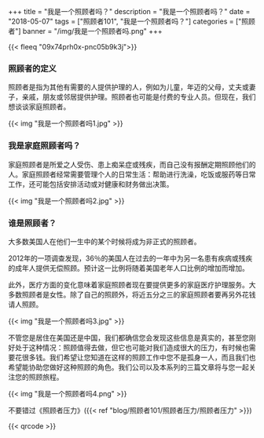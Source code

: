 +++
title = "我是一个照顾者吗？"
description = "我是一个照顾者吗？"
date = "2018-05-07"
tags = ["照顾者101", "我是一个照顾者吗？"]
categories = ["照顾者"]
banner = "/img/我是一个照顾者吗.png"
+++

{{< fleeq "09x74prh0x-pnc05b9k3j">}}

### 照顾者的定义

照顾者是指为其他有需要的人提供护理的人，例如为儿童，年迈的父母，丈夫或妻子，亲戚，朋友或邻居提供护理。照顾者也可能是付费的专业人员。但现在，我们想谈谈家庭照顾者。

{{< img "我是一个照顾者吗1.jpg" >}}

### 我是家庭照顾者吗？

家庭照顾者是所爱之人受伤、患上痴呆症或残疾，而自己没有报酬定期照顾他们的人。家庭照顾者经常需要管理个人的日常生活：帮助进行洗澡，吃饭或服药等日常工作，还可能包括安排活动或对健康和财务做出决策。

{{< img "我是一个照顾者吗2.jpg" >}}

### 谁是照顾者？

大多数美国人在他们一生中的某个时候将成为非正式的照顾者。 

2012年的一项调查发现，36％的美国人在过去的一年中为另一名患有疾病或残疾的成年人提供无偿照顾。预计这一比例将随着美国老年人口比例的增加而增加。

此外，医疗方面的变化意味着家庭照顾者现在要提供更多的家庭医疗护理服务。大多数照顾者是女性。除了自己的照顾外，将近五分之三的家庭照顾者要再另外花钱请人照顾。

{{< img "我是一个照顾者吗3.jpg" >}}

不管您是居住在美国还是中国，我们都确信您会发现这些信息是真实的，甚至您刚好处于这种情况：照顾值得去做，但它也可能对我们造成很大的压力，有时候也需要花很多钱。我们希望让您知道在这样的照顾工作中您不是孤身一人，而且我们也希望能协助您做好这种照顾的角色。我们公司以及本系列的三篇文章将与您一起关注您的照顾旅程。

{{< img "我是一个照顾者吗4.png" >}}

不要错过《照顾者压力》({{< ref "blog/照顾者101/照顾者压力/照顾者压力" >}})

{{< qrcode >}}